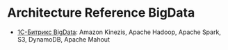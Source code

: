 # Architecture Reference BigData

- [1С-Битрикс BigData](http://habrahabr.ru/post/272041/): Amazon Kinezis, Apache Hadoop, Apache Spark, S3, DynamoDB, Apache Mahout
